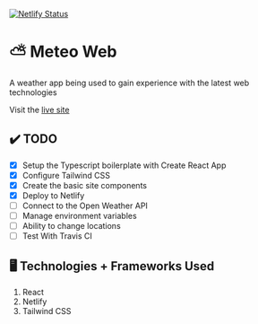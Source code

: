[![Netlify Status](https://api.netlify.com/api/v1/badges/129e2369-c652-4ee2-bc66-eca1e39ce598/deploy-status)](https://app.netlify.com/sites/meteo-forecast/deploys)

# ⛅ Meteo Web

A weather app being used to gain experience with the latest web technologies

Visit the [live site](https://meteo-forecast.netlify.app/)

## ✔️ TODO

- [x] Setup the Typescript boilerplate with Create React App
- [x] Configure Tailwind CSS
- [x] Create the basic site components
- [x] Deploy to Netlify
- [ ] Connect to the Open Weather API
- [ ] Manage environment variables
- [ ] Ability to change locations
- [ ] Test With Travis CI

## 🖥️ Technologies + Frameworks Used
1. React
2. Netlify
3. Tailwind CSS
